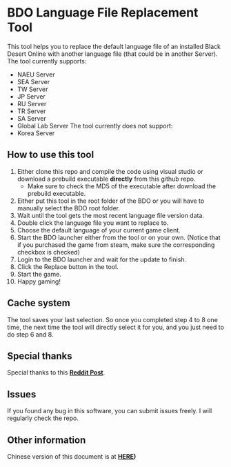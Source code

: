 # BDO Language File Replacement Tool

This tool helps you to replace the default language file of an installed Black Desert Online with another language file (that could be in another Server). The tool currently supports:
- NAEU Server
- SEA Server
- TW Server
- JP Server
- RU Server
- TR Server
- SA Server
- Global Lab Server
The tool currently does not support:
- Korea Server

## How to use this tool
1. Either clone this repo and compile the code using visual studio or download a prebuild executable **directly** from this github repo.
    - Make sure to check the MD5 of the executable after download the prebuild executable.
2. Either put this tool in the root folder of the BDO or you will have to manually select the BDO root folder.
3. Wait until the tool gets the most recent language file version data.
4. Double click the language file you want to replace to.
5. Choose the default language of your current game client.
6. Start the BDO launcher either from the tool or on your own. (Notice that if you purchased the game from steam, make sure the corresponding checkbox is checked)
7. Login to the BDO launcher and wait for the update to finish.
8. Click the Replace button in the tool.
9. Start the game.
10. Happy gaming!

## Cache system

The tool saves your last selection. So once you completed step 4 to 8 one time, the next time the tool will directly select it for you, and you just need to do step 6 and 8.

## Special thanks

Special thanks to this **[Reddit Post](https://www.reddit.com/r/blackdesertonline/comments/p8vjss/guide_all_your_bdo_language_file_needs/)**.

## Issues
If you found any bug in this software, you can submit issues freely. I will regularly check the repo.

## Other information
Chinese version of this document is at **[HERE](doc/README_ZH_CN.md))**
